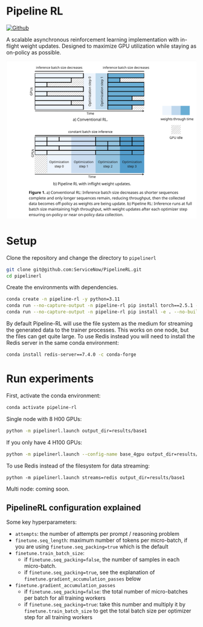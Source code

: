 Pipeline RL
=================

[![Github](https://img.shields.io/badge/Blog%20Post-000000)](https://huggingface.co/blog/ServiceNow/pipelinerl/)

A scalable asynchronous reinforcement learning implementation with in-flight weight updates. Designed to maximize GPU utilization while staying as on-policy as possible.

<p align="center">
    <img src="assets/figure1.jpg" alt="Pipeline-RL Architecture" width="600">
</p>

# Setup

Clone the repository and change the directory to `pipelinerl`
```bash
git clone git@github.com:ServiceNow/PipelineRL.git
cd pipelinerl
```

Create the environments with dependencies.
```bash
conda create -n pipeline-rl -y python=3.11
conda run --no-capture-output -n pipeline-rl pip install torch==2.5.1 --index-url https://download.pytorch.org/whl/cu121 
conda run --no-capture-output -n pipeline-rl pip install -e . --no-build-isolation
```

By default Pipeline-RL will use the file system as the medium for streaming the generated data to the trainer processes. This works on one node, but the files can get quite large. To use Redis instead you will need to install the Redis server in the same conda environment:
```bash
conda install redis-server==7.4.0 -c conda-forge 
```

# Run experiments

First, activate the conda environment:
```bash
conda activate pipeline-rl
```

Single node with 8 H00 GPUs:

```bash
python -m pipelinerl.launch output_dir=results/base1
```

If you only have 4 H100 GPUs:
```bash
python -m pipelinerl.launch --config-name base_4gpu output_dir=results/base1 
```

To use Redis instead of the filesystem for data streaming:
```
python -m pipelinerl.launch streams=redis output_dir=results/base1
```

Multi node: coming soon.

## PipelineRL configuration explained

Some key hyperparameters:
- `attempts`: the number of attempts per prompt / reasoning problem
- `finetune.seq_length`: maximum number of tokens per micro-batch, if you are using `finetune.seq_packing=true` which is the default
- `finetune.train_batch_size`: 
    - if `finetune.seq_packing=false`, the number of samples in each micro-batch.
    - if `finetune.seq_packing=true`, see the explanation of `finetune.gradient_accumulation_passes` below
- `finetune.gradient_accumulation_passes`
    -  if `finetune.seq_packing=false`: the total number of micro-batches per batch for all training workers
    -  if `finetune.seq_packing=true`: take this number and multiply it by `finetune.train_batch_size` to get the total batch size per optimizer step for all training workers 
